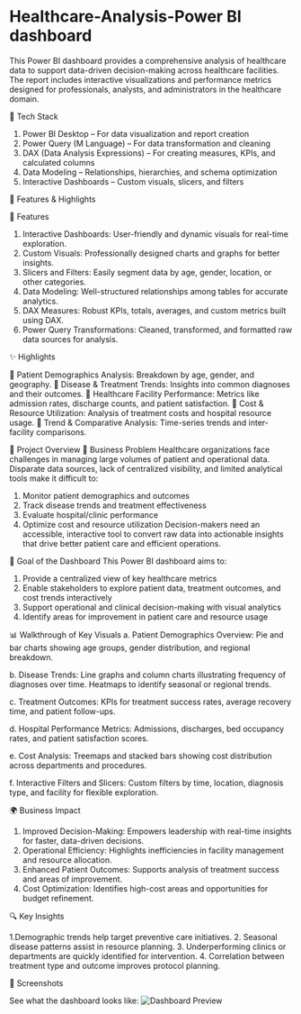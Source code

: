 # Healthcare-Analysis-Power BI dashboard
This Power BI dashboard provides a comprehensive analysis of healthcare data to support data-driven decision-making across healthcare facilities. The report includes interactive visualizations and performance metrics designed for professionals, analysts, and administrators in the healthcare domain.


🧰 Tech Stack
1. Power BI Desktop – For data visualization and report creation
2. Power Query (M Language) – For data transformation and cleaning
3. DAX (Data Analysis Expressions) – For creating measures, KPIs, and calculated columns
4. Data Modeling – Relationships, hierarchies, and schema optimization
5. Interactive Dashboards – Custom visuals, slicers, and filters


🌟 Features & Highlights

🔹 Features
1. Interactive Dashboards: User-friendly and dynamic visuals for real-time exploration.
2. Custom Visuals: Professionally designed charts and graphs for better insights.
3. Slicers and Filters: Easily segment data by age, gender, location, or other categories.
4. Data Modeling: Well-structured relationships among tables for accurate analytics.
5. DAX Measures: Robust KPIs, totals, averages, and custom metrics built using DAX.
6. Power Query Transformations: Cleaned, transformed, and formatted raw data sources for analysis.

✨ Highlights

📌 Patient Demographics Analysis: Breakdown by age, gender, and geography.
📌 Disease & Treatment Trends: Insights into common diagnoses and their outcomes.
📌 Healthcare Facility Performance: Metrics like admission rates, discharge counts, and patient satisfaction.
📌 Cost & Resource Utilization: Analysis of treatment costs and hospital resource usage.
📌 Trend & Comparative Analysis: Time-series trends and inter-facility comparisons.


🏥 Project Overview
💼 Business Problem
Healthcare organizations face challenges in managing large volumes of patient and operational data. Disparate data sources, lack of centralized visibility, and limited analytical tools make it difficult to:
1. Monitor patient demographics and outcomes
2. Track disease trends and treatment effectiveness
3. Evaluate hospital/clinic performance
4. Optimize cost and resource utilization
Decision-makers need an accessible, interactive tool to convert raw data into actionable insights that drive better patient care and efficient operations.

🎯 Goal of the Dashboard
This Power BI dashboard aims to:
1. Provide a centralized view of key healthcare metrics
2. Enable stakeholders to explore patient data, treatment outcomes, and cost trends interactively
3. Support operational and clinical decision-making with visual analytics
4. Identify areas for improvement in patient care and resource usage

📊 Walkthrough of Key Visuals
a. Patient Demographics Overview:
Pie and bar charts showing age groups, gender distribution, and regional breakdown.

b. Disease Trends:
Line graphs and column charts illustrating frequency of diagnoses over time.
Heatmaps to identify seasonal or regional trends.

c. Treatment Outcomes:
KPIs for treatment success rates, average recovery time, and patient follow-ups.

d. Hospital Performance Metrics:
Admissions, discharges, bed occupancy rates, and patient satisfaction scores.

e. Cost Analysis:
Treemaps and stacked bars showing cost distribution across departments and procedures.

f. Interactive Filters and Slicers:
Custom filters by time, location, diagnosis type, and facility for flexible exploration.

🌍 Business Impact
1. Improved Decision-Making: Empowers leadership with real-time insights for faster, data-driven decisions.
2. Operational Efficiency: Highlights inefficiencies in facility management and resource allocation.
3. Enhanced Patient Outcomes: Supports analysis of treatment success and areas of improvement.
4. Cost Optimization: Identifies high-cost areas and opportunities for budget refinement.

🔍 Key Insights

1.Demographic trends help target preventive care initiatives.
2. Seasonal disease patterns assist in resource planning.
3. Underperforming clinics or departments are quickly identified for intervention.
4. Correlation between treatment type and outcome improves protocol planning.

📸 Screenshots

See what the dashboard looks like: ![Dashboard Preview](https://github.com/tanvi-patel08/Healthcare-Analysis-dashboard/blob/main/snapshot%20of%20healthcare%20dashboard.png)
